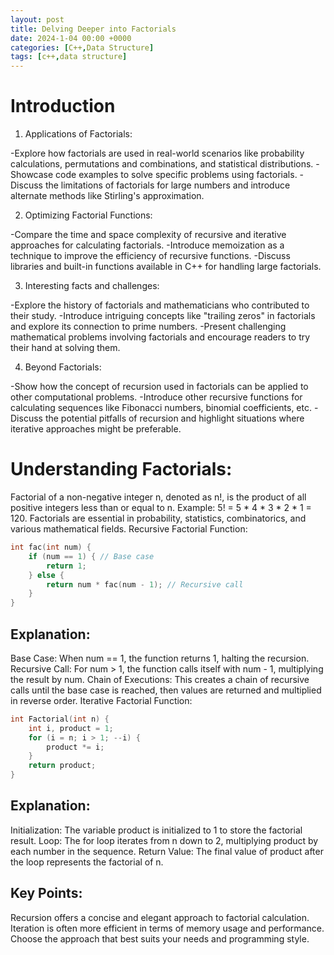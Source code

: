 ```yaml
---
layout: post
title: Delving Deeper into Factorials
date: 2024-1-04 00:00 +0000
categories: [C++,Data Structure]
tags: [c++,data structure]
---
```

# Introduction
1. Applications of Factorials:

-Explore how factorials are used in real-world scenarios like probability calculations, permutations and combinations, and statistical distributions.
-Showcase code examples to solve specific problems using factorials.
-Discuss the limitations of factorials for large numbers and introduce alternate methods like Stirling's approximation.

2. Optimizing Factorial Functions:

-Compare the time and space complexity of recursive and iterative approaches for calculating factorials.
-Introduce memoization as a technique to improve the efficiency of recursive functions.
-Discuss libraries and built-in functions available in C++ for handling large factorials.

3. Interesting facts and challenges:

-Explore the history of factorials and mathematicians who contributed to their study.
-Introduce intriguing concepts like "trailing zeros" in factorials and explore its connection to prime numbers.
-Present challenging mathematical problems involving factorials and encourage readers to try their hand at solving them.

 4. Beyond Factorials:

-Show how the concept of recursion used in factorials can be applied to other computational problems.
-Introduce other recursive functions for calculating sequences like Fibonacci numbers, binomial coefficients, etc.
-Discuss the potential pitfalls of recursion and highlight situations where iterative approaches might be preferable.

# Understanding Factorials:

Factorial of a non-negative integer n, denoted as n!, is the product of all positive integers less than or equal to n.
Example: 5! = 5 * 4 * 3 * 2 * 1 = 120.
Factorials are essential in probability, statistics, combinatorics, and various mathematical fields.
Recursive Factorial Function:

```c++
int fac(int num) {
    if (num == 1) { // Base case
        return 1;
    } else {
        return num * fac(num - 1); // Recursive call
    }
}
```

## Explanation:

Base Case: When num == 1, the function returns 1, halting the recursion.
Recursive Call: For num > 1, the function calls itself with num - 1, multiplying the result by num.
Chain of Executions: This creates a chain of recursive calls until the base case is reached, then values are returned and multiplied in reverse order.
Iterative Factorial Function:

```c++
int Factorial(int n) {
    int i, product = 1;
    for (i = n; i > 1; --i) {
        product *= i;
    }
    return product;
}
```
## Explanation:

Initialization: The variable product is initialized to 1 to store the factorial result.
Loop: The for loop iterates from n down to 2, multiplying product by each number in the sequence.
Return Value: The final value of product after the loop represents the factorial of n.

## Key Points:

Recursion offers a concise and elegant approach to factorial calculation.
Iteration is often more efficient in terms of memory usage and performance.
Choose the approach that best suits your needs and programming style.